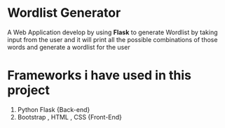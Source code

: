 # Wordlist Generator

A Web Application develop by using **Flask** to generate Wordlist by taking input from the user and it will print all the possible combinations of those words
and generate a wordlist for the user 

# Frameworks i have used in this project 


1. Python Flask {Back-end}
2. Bootstrap , HTML , CSS {Front-End}
